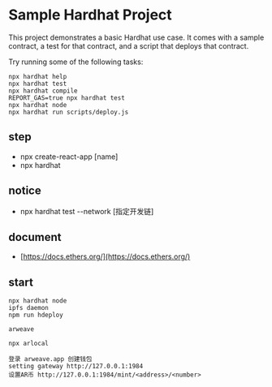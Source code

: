 # Sample Hardhat Project

This project demonstrates a basic Hardhat use case. It comes with a sample contract, a test for that contract, and a script that deploys that contract.

Try running some of the following tasks:

```shell
npx hardhat help
npx hardhat test
npx hardhat compile
REPORT_GAS=true npx hardhat test
npx hardhat node
npx hardhat run scripts/deploy.js
```
## step
* npx create-react-app [name]
* npx hardhat


## notice
* npx hardhat test --network [指定开发链]

## document

* [https://docs.ethers.org/](https://docs.ethers.org/)

## start
```text
npx hardhat node
ipfs daemon
npm run hdeploy
```

```text
arweave

npx arlocal

登录 arweave.app 创建钱包
setting gateway http://127.0.0.1:1984
设置AR币 http://127.0.0.1:1984/mint/<address>/<number>

```